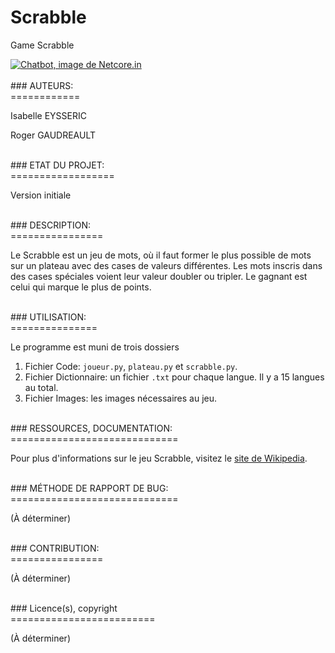 # Scrabble
Game Scrabble
<br>
<p><a href=""><img src="https://netcore.in/wp-content/themes/netcore/img/product/chatbot-header.jpg"alt="Chatbot, image de Netcore.in"></a><br>

<br>
### AUTEURS:<br>
============
<p> Isabelle EYSSERIC</p>
<p>Roger  GAUDREAULT </p>
<br>
### ETAT DU PROJET:<br>
==================
<p>Version initiale</p>
<br>
### DESCRIPTION:<br>
================
<p> Le Scrabble est un jeu de mots, où il faut former le plus possible de mots sur un plateau avec des cases de valeurs différentes. Les mots inscris dans des cases spéciales voient leur valeur doubler ou tripler. Le gagnant est celui qui marque le plus de points.</p>
<br>
### UTILISATION:<br>
===============
<p>Le  programme est muni de trois dossiers</p>
<ol>
  <li>Fichier Code: <code>joueur.py</code>, <code>plateau.py</code> et <code>scrabble.py</code>.</li>
<li>Fichier Dictionnaire: un fichier <code>.txt</code> pour chaque langue. Il y a 15 langues au total.</li>
<li>Fichier Images: les images nécessaires au jeu.</li>
  </ol>
  <br>
### RESSOURCES, DOCUMENTATION:<br>
=============================
<p>Pour plus d'informations sur le jeu Scrabble, visitez le <a href="https://fr.wikipedia.org/wiki/Scrabble"> site de Wikipedia</a>.</p>
<br>
### MÉTHODE DE RAPPORT DE BUG:<br>
=============================
<p>(À déterminer)</p>
<br>
### CONTRIBUTION:<br>
================
<p>(À déterminer)</p>
<br>
### Licence(s), copyright<br>
=========================
<p>(À déterminer)</p>
<br>
